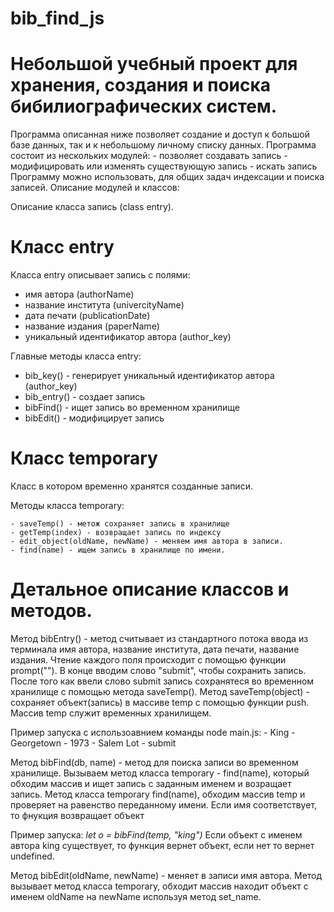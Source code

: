 # bib_find_js
# Небольшой учебный проект для хранения, создания и поиска бибилиографических систем.

Программа описанная ниже позволяет создание и доступ к большой базе данных, так и к небольшому личному списку данных. Программа состоит из нескольких модулей:
    - позволяет создавать запись
    - модифицировать или изменять существующую запись
    - искать запись
Программу можно использовать, для общих задач индексации и поиска записей.
Описание модулей и классов:

Описание класса запись (class entry).
# Класс entry
Класса entry описывает запись с полями:
  - имя автора (authorName)
  - название института (univercityName)
  - дата печати (publicationDate)
  - название издания (paperName)
  - уникальный идентификатор автора (author_key)

Главные методы класса entry:
  
  - bib_key() - генерирует уникальный идентификатор автора (author_key)
  - bib_entry() - создает запись
  - bibFind() - ищет запись во временном хранилище
  - bibEdit() - модифицирует запись

# Класс temporary
Класс в котором временно хранятся созданные записи. 

Методы класса temporary:

    - saveTemp() - метож сохраняет запись в хранилище
    - getTemp(index) - возвращает запись по индексу
    - edit_object(oldName, newName) - меняем имя автора в записи.
    - find(name) - ищем запись в хранилище по имени.

# Детальное описание классов и методов.

Метод bibEntry() - метод считывает из стандартного потока ввода из терминала имя автора, название института, дата печати, название издания. Чтение каждого поля происходит с помощью функции prompt(""). В конце вводим слово "submit", чтобы сохранить запись. После того как ввели слово submit запись сохранятеся во временном хранилище с помощью метода saveTemp(). Метод saveTemp(object) - сохраняет объект(запись) в массиве temp с помощью функции push. Массив temp служит временных хранилищем.

Пример запуска c использоавнием команды node main.js:
    - King
    - Georgetown
    - 1973
    - Salem Lot
    - submit

Метод bibFind(db, name) - метод для поиска записи во временном хранилище. Вызываем метод класса temporary - find(name), который обходим массив и ищет запись с заданным именем и возращает запись. Метод класса temporary find(name), обходим массив temp и проверяет на равенство переданному имени. Если имя соответствует, то фнукция возвращает объект

Пример запуска:
*let o = bibFind(temp, "king")*
Если объект с именем автора king существует, то функция вернет объект, если нет то вернет undefined.


Метод bibEdit(oldName, newName) - меняет в записи имя автора. Метод вызывает метод класса temporary, обходит массив находит объект с именем oldName на newName используя метод set_name.




    
